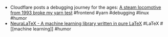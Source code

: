- Cloudflare posts a debugging journey for the ages: [A steam locomotive from 1993 broke my yarn test](https://blog.cloudflare.com/yarn-test-suffers-strange-derailment/) #frontend #yarn #debugging #linux #humor
- [NeuraLaTeX -  A machine learning library written in pure LaTeX](https://neuralatex.com/) #LaTeX #[[machine learning]] #humor